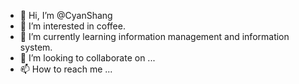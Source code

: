- 👋 Hi, I’m @CyanShang
- 👀 I’m interested in coffee.
- 🌱 I’m currently learning information management and information system.
- 💞️ I’m looking to collaborate on ...
- 📫 How to reach me ...

<!---
CyanShang/CyanShang is a ✨ special ✨ repository because its `README.md` (this file) appears on your GitHub profile.
You can click the Preview link to take a look at your changes.
--->
